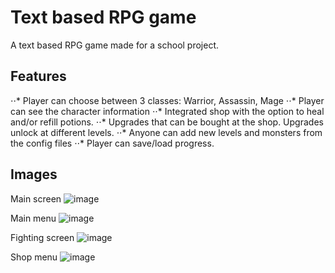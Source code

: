 # Text based RPG game
A text based RPG game made for a school project.

## Features
⋅⋅* Player can choose between 3 classes: Warrior, Assassin, Mage
⋅⋅* Player can see the character information
⋅⋅* Integrated shop with the option to heal and/or refill potions.
⋅⋅* Upgrades that can be bought at the shop. Upgrades unlock at different levels.
⋅⋅* Anyone can add new levels and monsters from the config files
⋅⋅* Player can save/load progress.

## Images
Main screen
![image](https://user-images.githubusercontent.com/58229468/156771254-b6c2d01a-fb57-4002-b7ec-6682e642dac4.png)

Main menu
![image](https://user-images.githubusercontent.com/58229468/156771410-6e3c327f-7d97-4671-909d-dc9c31a24c4b.png)

Fighting screen
![image](https://user-images.githubusercontent.com/58229468/156771609-6c4f0a51-8bc3-4fb8-b398-eb011cf0e2fb.png)

Shop menu
![image](https://user-images.githubusercontent.com/58229468/156772922-53677d30-2d50-402c-9d84-a0a4a3134065.png)
